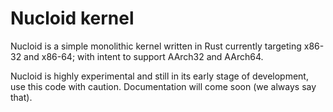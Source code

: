 # Nucloid kernel #

Nucloid is a simple monolithic kernel written in Rust currently targeting
x86-32 and x86-64; with intent to support AArch32 and AArch64.

Nucloid is highly experimental and still in its early stage of development,
use this code with caution. Documentation will come soon (we always say that).
